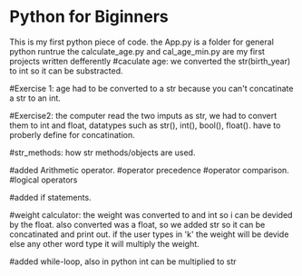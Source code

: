 # Python for Biginners
This is my first python piece of code.
the App.py is a folder for general python runtrue
the calculate_age.py and cal_age_min.py are my first projects written defferently 
#caculate age:
we converted the str(birth_year)  to int so it can be substracted.

#Exercise 1:
age had to be converted to a str because you can't concatinate a str to an int.

#Exercise2:
the computer read the two imputs as str, we had to convert them to int and float, 
datatypes such as str(), int(), bool(), float(). have to  proberly define for concatination.

#str_methods:
how str methods/objects are used.

#added Arithmetic operator.
#operator precedence
#operator comparison.
#logical operators

#added if statements.

#weight calculator:
the weight was converted to and int so i can be devided by the float.
also converted was a float, so we added str so it can be concatinated and print out.
if the user types in 'k' the weight will be devide else any other word type it will multiply the weight.

#added while-loop, also in python int can be multiplied to str
